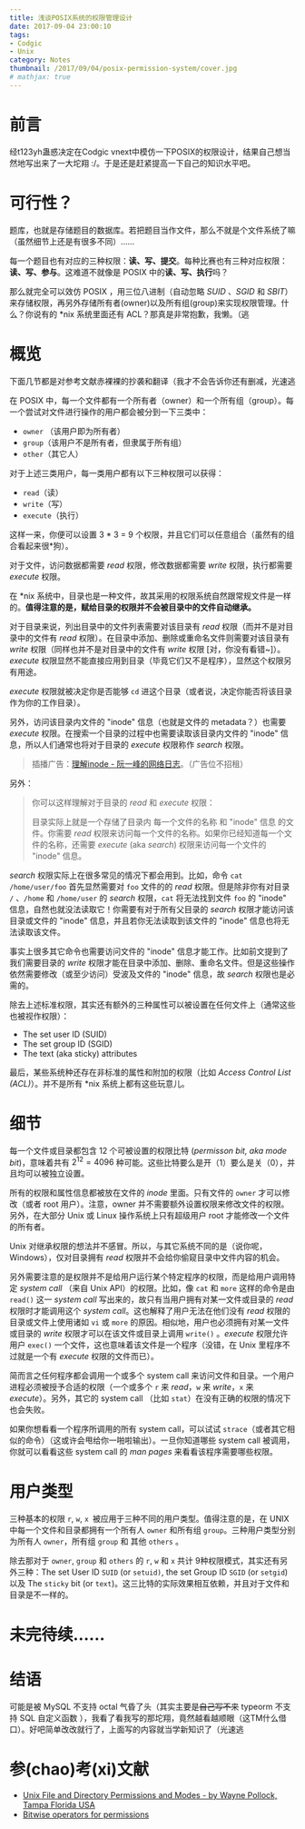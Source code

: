 ```yaml
---
title: 浅谈POSIX系统的权限管理设计
date: 2017-09-04 23:00:10
tags: 
- Codgic
- Unix
category: Notes
thumbnail: /2017/09/04/posix-permission-system/cover.jpg
# mathjax: true
---
```


# 前言

经t123yh蛊惑决定在Codgic vnext中模仿一下POSIX的权限设计，结果自己想当然地写出来了一大坨翔 :/。于是还是赶紧提高一下自己的知识水平吧。



# 可行性？

题库，也就是存储题目的数据库。若把题目当作文件，那么不就是个文件系统了嘛（虽然细节上还是有很多不同）…… 

每一个题目也有对应的三种权限：**读、写、提交**。每种比赛也有三种对应权限：**读、写、参与**。这难道不就像是 POSIX 中的**读、写、执行**吗？

那么就完全可以效仿 POSIX ，用三位八进制（自动忽略 *SUID* 、*SGID* 和 *SBIT*）来存储权限，再另外存储所有者(owner)以及所有组(group)来实现权限管理。什么？你说有的 *nix 系统里面还有 ACL？那真是非常抱歉，我懒。（逃



# 概览

下面几节都是对参考文献赤裸裸的抄袭和翻译（我才不会告诉你还有删减，光速逃

在 POSIX 中，每一个文件都有一个所有者（owner）和一个所有组（group）。每一个尝试对文件进行操作的用户都会被分到一下三类中：

- `owner` （该用户即为所有者）
- `group`（该用户不是所有者，但隶属于所有组）
- `other`（其它人）

对于上述三类用户，每一类用户都有以下三种权限可以获得：

- `read`（读）
- `write`（写）
- `execute`（执行）

这样一来，你便可以设置 3 * 3 = 9 个权限，并且它们可以任意组合（虽然有的组合看起来很*狗）。

对于文件，访问数据都需要 *read* 权限，修改数据都需要 *write* 权限，执行都需要 *execute* 权限。

在 *nix 系统中，目录也是一种文件，故其采用的权限系统自然跟常规文件是一样的。**值得注意的是，赋给目录的权限并不会被目录中的文件自动继承。**

对于目录来说，列出目录中的文件列表需要对该目录有 *read* 权限（而并不是对目录中的文件有 *read* 权限）。在目录中添加、删除或重命名文件则需要对该目录有 *write* 权限（同样也并不是对目录中的文件有 *write* 权限 [对，你没有看错~]）。*execute* 权限显然不能直接应用到目录（毕竟它们又不是程序），显然这个权限另有用途。

*execute* 权限就被决定你是否能够 `cd` 进这个目录（或者说，决定你能否将该目录作为你的工作目录）。

另外，访问该目录内文件的 "inode" 信息（也就是文件的 metadata？）也需要 *execute* 权限。在搜索一个目录的过程中也需要读取该目录内文件的 "inode" 信息，所以人们通常也将对于目录的 *execute* 权限称作 *search* 权限。

> 插播广告：[理解inode - 阮一峰的网络日志](http://www.ruanyifeng.com/blog/2011/12/inode.html)。（广告位不招租）

另外：

> 你可以这样理解对于目录的 *read* 和 *execute* 权限：
>
> 目录实际上就是一个存储了目录内 每一个文件的名称 和 "inode" 信息 的文件。你需要 *read* 权限来访问每一个文件的名称。如果你已经知道每一个文件的名称，还需要 *execute* (aka *search*) 权限来访问每一个文件的 "inode" 信息。

*search* 权限实际上在很多常见的情况下都会用到。比如，命令 `cat /home/user/foo` 首先显然需要对 `foo` 文件的的 *read* 权限。但是除非你有对目录 `/` 、`/home` 和 `/home/user` 的 *search* 权限，`cat` 将无法找到文件 `foo` 的 "inode" 信息，自然也就没法读取它！你需要有对于所有父目录的 *search* 权限才能访问该目录或文件的 "inode" 信息，并且若你无法读取到该文件的 "inode" 信息也将无法读取该文件。

事实上很多其它命令也需要访问文件的 "inode" 信息才能工作。比如前文提到了我们需要目录的 *write* 权限才能在目录中添加、删除、重命名文件。但是这些操作依然需要修改（或至少访问）受波及文件的 "inode" 信息，故 *search* 权限也是必需的。

除去上述标准权限，其实还有额外的三种属性可以被设置在任何文件上（通常这些也被视作权限）：

- The set user ID (SUID)
- The set group ID (SGID)
- The text (aka sticky) attributes

最后，某些系统种还存在非标准的属性和附加的权限（比如 *Access Control List (ACL)*）。并不是所有 *nix 系统上都有这些玩意儿。



# 细节

每一个文件或目录都包含 12 个可被设置的权限比特 (*permisson bit, aka mode bit*)，意味着共有 $2 ^ {12} = 4096$ 种可能。这些比特要么是开（1）要么是关（0），并且均可以被独立设置。

所有的权限和属性信息都被放在文件的 *inode* 里面。只有文件的 `owner` 才可以修改（或者 root 用户）。注意，owner 并不需要额外设置权限来修改文件的权限。另外，在大部分 Unix 或 Linux 操作系统上只有超级用户 root 才能修改一个文件的所有者。

Unix 对继承权限的想法并不感冒。所以，与其它系统不同的是（说你呢，Windows），仅对目录拥有 *read* 权限并不会给你偷窥目录中文件内容的机会。

另外需要注意的是权限并不是给用户运行某个特定程序的权限，而是给用户调用特定 *system call* （来自 Unix API）的权限。比如，像 `cat` 和 `more` 这样的命令是由 `read()` 这一 *system call* 写出来的，故只有当用户拥有对某一文件或目录的 *read* 权限时才能调用这个 *system call*。这也解释了用户无法在他们没有 *read* 权限的目录或文件上使用诸如 `vi` 或 `more` 的原因。相似地，用户也必须拥有对某一文件或目录的 *write* 权限才可以在该文件或目录上调用 `write()` 。*execute* 权限允许用户 `exec()` 一个文件，这也意味着该文件是一个程序（没错，在 Unix 里程序不过就是一个有 *execute* 权限的文件而已）。

简而言之任何程序都会调用一个或多个 system call 来访问文件和目录。一个用户进程必须被授予合适的权限（一个或多个 `r` 来 *read*，`w` 来 *write*，`x` 来 *execute*）。另外，其它的 system call （比如 `stat`）在没有正确的权限的情况下也会失败。

如果你想看看一个程序所调用的所有 system call，可以试试 `strace`（或者其它相似的命令）（这或许会甩给你一啪啦输出）。一旦你知道哪些 system call 被调用，你就可以看看这些 system call 的 *man pages* 来看看该程序需要哪些权限。



# 用户类型

三种基本的权限 `r`, `w`, `x `被应用于三种不同的用户类型。值得注意的是，在 UNIX 中每一个文件和目录都拥有一个所有人 `owner` 和所有组 `group`。三种用户类型分别为所有人 `owner`，所有组 `group` 和 其他 `others` 。

除去那对于 `owner`, `group` 和 `others` 的 `r`, `w` 和 `x` 共计 9种权限模式，其实还有另外三种：The set User ID `SUID` (or `setuid)`, the set Group ID `SGID` (or `setgid`) 以及 The `sticky` bit  (or `text`)。这三比特的实际效果相互依赖，并且对于文件和目录是不一样的。



# 未完待续……



# 结语

可能是被 MySQL 不支持 octal 气昏了头（其实主要是~~自己写不来~~  typeorm 不支持 SQL 自定义函数 ），我看了看我写的那坨翔，竟然越看越顺眼（这TM什么借口）。好吧简单改改就行了，上面写的内容就当学新知识了（光速逃



# 参(chao)考(xi)文献

- [Unix File and Directory Permissions and Modes - by Wayne Pollock, Tampa Florida USA](https://wpollock.com/AUnix1/FilePermissions.htm)
- [Bitwise operators for permissions](https://codereview.stackexchange.com/questions/79020/bitwise-operators-for-permissions)


